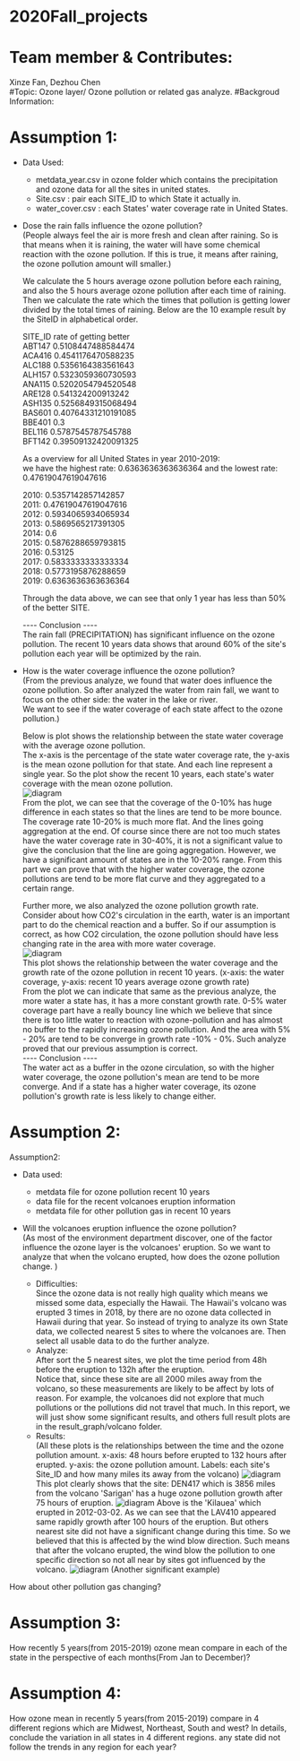 # 2020Fall_projects
# Team member & Contributes: 
   Xinze Fan, Dezhou Chen   
#Topic: 
   Ozone layer/ Ozone pollution or related gas analyze.
#Backgroud Information:

# Assumption 1:  
- Data Used:      
    - metdata_year.csv in ozone folder which contains the precipitation and ozone data for all the sites in united states.    
    - Site.csv : pair each SITE_ID to which State it actually in.     
    - water_cover.csv : each States' water coverage rate in United States.
- Dose the rain falls influence the ozone pollution?    
    (People always feel the air is more fresh and clean after raining. So is that means when it is raining, the water will have some chemical reaction with the ozone pollution. If this is true, it means after raining, the ozone pollution amount will smaller.)       

    We calculate the 5 hours average ozone pollution before each raining, and also the 5 hours average ozone pollution after each time of raining.
    Then we calculate the rate which the times that pollution is getting lower divided by the total times of raining.
    Below are the 10 example result by the SiteID in alphabetical order.
          
   SITE_ID  rate of getting better   
    ABT147  0.5108447488584474      
    ACA416  0.4541176470588235      
    ALC188  0.5356164383561643     
    ALH157  0.5323059360730593     
    ANA115  0.5202054794520548     
    ARE128  0.541324200913242     
    ASH135  0.5256849315068494      
    BAS601  0.40764331210191085     
    BBE401  0.3       
    BEL116  0.5787545787545788     
    BFT142  0.39509132420091325      
         
    As a overview for all United States in year 2010-2019:    
    we have the highest rate: 0.6363636363636364 and the lowest rate: 0.47619047619047616
    
    2010: 0.5357142857142857    
    2011: 0.47619047619047616   
    2012: 0.5934065934065934   
    2013: 0.5869565217391305     
    2014: 0.6     
    2015: 0.5876288659793815   
    2016: 0.53125     
    2017: 0.5833333333333334      
    2018: 0.5773195876288659   
    2019: 0.6363636363636364     
    
    Through the data above, we can see that only 1 year has less than 50% of the better SITE.     
   
    ---- Conclusion ----    
    The rain fall (PRECIPITATION) has significant influence on the ozone pollution. The recent 10 years data shows that around 60% of the site's pollution each year will be optimized by the rain.    
- How is the water coverage influence the ozone pollution?     
    (From the previous analyze, we found that water does influence the ozone pollution. So after analyzed the water from rain fall, we want to focus on the other side: the water in the lake or river.   
     We want to see if the water coverage of each state affect to the ozone pollution.)
     
    Below is plot shows the relationship between the state water coverage with the average ozone pollution.    
    The x-axis is the percentage of the state water coverage rate, the y-axis is the mean ozone pollution for that state. And each line represent a single year. So the plot show the recent 10 years, each state's water coverage with the mean ozone pollution.   
    ![diagram](result_graph/water/watercover_ozone.png)   
    From the plot, we can see that the coverage of the 0-10% has huge difference in each states so that the lines are tend to be more bounce.
    The coverage rate 10-20% is much more flat. And the lines going aggregation at the end. Of course since there are not too much states have the water coverage rate in 30-40%, it is not a significant value to give the conclusion that the line are going aggregation. However, we have a significant amount of states are in the 10-20% range. From this part
    we can prove that with the higher water coverage, the ozone pollutions are tend to be more flat curve and they aggregated to a certain range. 
    
    Further more, we also analyzed the ozone pollution growth rate. Consider about how CO2's circulation in the earth, water is an important part to do the chemical reaction and a buffer. So if our assumption is correct, as how CO2 circulation, the ozone pollution should have less changing rate in the area with more water coverage.   
    ![diagram](result_graph/water/watercover_growRate.png)    
    This plot shows the relationship between the water coverage and the growth rate of the ozone pollution in recent 10 years. (x-axis: the water coverage, y-axis: recent 10 years average ozone growth rate)       
    From the plot we can indicate that same as the previous analyze, the more water a state has, it has a more constant growth rate. 0-5% water coverage part have a really bouncy line which we believe that since there is too little water to reaction with ozone-pollution and has almost no buffer to the rapidly increasing ozone pollution. 
    And the area with 5% - 20% are tend to be converge in growth rate -10% - 0%. Such analyze proved that our previous assumption is correct.     
    ---- Conclusion ----    
    The water act as a buffer in the ozone circulation, so with the higher water coverage, the ozone pollution's mean are tend to be more converge. And if a state has a higher water coverage, its ozone pollution's growth rate is less likely to change either.
     
    
# Assumption 2:
Assumption2:     
- Data used:
    - metdata file for ozone pollution recent 10 years
    - data file for the recent volcanoes eruption information
    - metdata file for other pollution gas in recent 10 years
    
- Will the volcanoes eruption influence the ozone pollution?    
    (As most of the environment department discover, one of the factor influence the ozone layer is the volcanoes' eruption. So we want to analyze that when the volcano erupted, how does the ozone pollution change. )     
     - Difficulties:     
      Since the ozone data is not really high quality which means we missed some data, especially the Hawaii. The Hawaii's volcano was erupted 3 times in 2018, by there are no ozone data collected in Hawaii during that year. 
     So instead of trying to analyze its own State data, we collected nearest 5 sites to where the volcanoes are. 
     Then select all usable data to do the further analyze.     
     - Analyze:     
     After sort the 5 nearest sites, we plot the time period from 48h before the eruption to 132h after the eruption.      
     Notice that, since these site are all 2000 miles away from the volcano, so these measurements are likely to be affect by lots of reason. For example, the volcanoes did not explore that much pollutions or the pollutions did not travel that much.
     In this report, we will just show some significant results, and others full result plots are in the result_graph/volcano folder.
     - Results:    
     (All these plots is the relationships between the time and the ozone pollution amount. x-axis: 48 hours before erupted to 132 hours after erupted.
     y-axis: the ozone pollution amount. Labels: each site's Site_ID and how many miles its away from the volcano)
     ![diagram](result_graph/volcano/2010-05-29.png)
     This plot clearly shows that the site: DEN417 which is 3856 miles from the volcano 'Sarigan' has a huge ozone pollution growth after 75 hours of eruption.
     ![diagram](result_graph/volcano/2012-03-02.png)
     Above is the 'Kilauea' which erupted in 2012-03-02. As we can see that the LAV410 appeared same rapidly growth after 100 hours of the eruption.
     But others nearest site did not have a significant change during this time. So we believed that this is affected by the wind blow direction. Such means that after the volcano erupted, the wind blow the pollution to one specific direction so not all near by sites got influenced by the volcano.
     ![diagram](result_graph/volcano/2014-11-10.png)
     (Another significant example) 

How about other pollution gas changing? 
# Assumption 3:
How recently 5 years(from 2015-2019) ozone mean compare in each of the state in the perspective of each months(From Jan to December)?


# Assumption 4:
How ozone mean in recently 5 years(from 2015-2019) compare in 4 different regions which are Midwest, Northeast, South and west?
In details, conclude the variation in all states in 4 different regions.
any state did not follow the trends in any region for each year?
